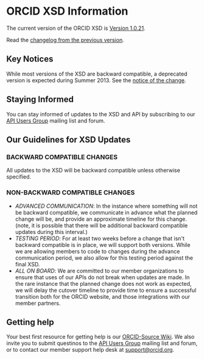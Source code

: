 # ORCID XSD Information

The current version of the ORCID XSD is [Version 1.0.21](https://github.com/ORCID/ORCID-Source/blob/master/orcid-model/src/main/resources/orcid-message-1.0.21.xsd).

Read the [changelog from the previous version](https://github.com/ORCID/ORCID-Source/blob/master/orcid-model/src/main/resources/orcid-message-1.0.21.md).

## Key Notices

While most versions of the XSD are backward compatible, a deprecated version is expected during Summer 2013. See the [notice of the change](http://support.orcid.org/knowledgebase/articles/167943-xsd-1-0-10-planning-for-the-update).

## Staying Informed

You can stay informed of updates to the XSD and API by subscribing to our [API Users Group](https://groups.google.com/forum/?fromgroups#!forum/orcid-api-users) mailing list and forum.

## Our Guidelines for XSD Updates

### BACKWARD COMPATIBLE CHANGES

All updates to the XSD will be backward compatible unless otherwise specified.

### NON-BACKWARD COMPATIBLE CHANGES

* _ADVANCED COMMUNICATION_: In the instance where something will not be backward compatible, we communicate in advance what the planned change will be, and provide an approximate timeline for this change. (note, it is possible that there will be additional backward compatible updates during this interval.)
* _TESTING PERIOD_: For at least two weeks before a change that isn't backward compatible is in place, we will support both versions. While we are allowing members to code to changes during the advance communication period, we also allow for this testing period against the final XSD.
* _ALL ON BOARD_: We are committed to our member organizations to ensure that uses of our APIs do not break when updates are made. In the rare instance that the planned change does not work as expected, we will delay the cutover timeline to provide time to ensure a successful transition both for the ORCID website, and those integrations with our member partners.

## Getting help

Your best first resource for getting help is our [ORCID-Source Wiki](https://github.com/ORCID/ORCID-Source/wiki). We also invite you to submit questinos to the [API Users Group](https://groups.google.com/forum/?fromgroups#!forum/orcid-api-users) mailing list and forum, or to contact our member support help desk at support@orcid.org.
